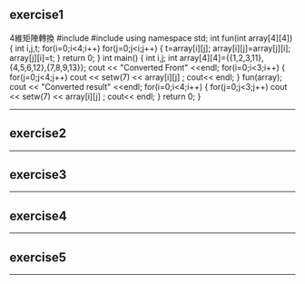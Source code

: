 exercise1
---------------------
4維矩陣轉換
#include <iostream>
#include <iomanip>
using namespace std;
int fun(int array[4][4])
{
	int i,j,t;
	for(i=0;i<4;i++)
		for(j=0;j<i;j++)
		{
			t=array[i][j];
			array[i][j]=array[j][i];
			array[j][i]=t;
		}
		return 0;
}
int main()
{
	int i,j;
	int array[4][4]={{1,2,3,11},{4,5,6,12},{7,8,9,13}};
	cout << "Converted Front" <<endl;
	for(i=0;i<3;i++)
	{
		for(j=0;j<4;j++)
			cout << setw(7) << array[i][j] ;
		cout<< endl;
	}
	fun(array);
	cout << "Converted result" <<endl;
	for(i=0;i<4;i++)
	{
		for(j=0;j<3;j++)
			cout << setw(7) << array[i][j] ;
		cout<< endl;
	}
    return 0;
}


---------------------


exercise2
---------------------



---------------------

exercise3
---------------------



---------------------

exercise4
---------------------



---------------------

exercise5
---------------------



---------------------



